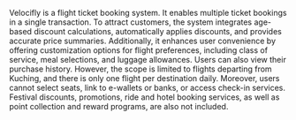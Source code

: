 Velocifly is a flight ticket booking system. It enables multiple ticket bookings in a single transaction. To attract customers, the system integrates age-based discount calculations, automatically applies discounts, and provides accurate price summaries. Additionally, it enhances user convenience by offering customization options for flight preferences, including class of service, meal selections, and luggage allowances. Users can also view their purchase history. However, the scope is limited to flights departing from Kuching, and there is only one flight per destination daily. Moreover, users cannot select seats, link to e-wallets or banks, or access check-in services. Festival discounts, promotions, ride and hotel booking services, as well as point collection and reward programs, are also not included. 
